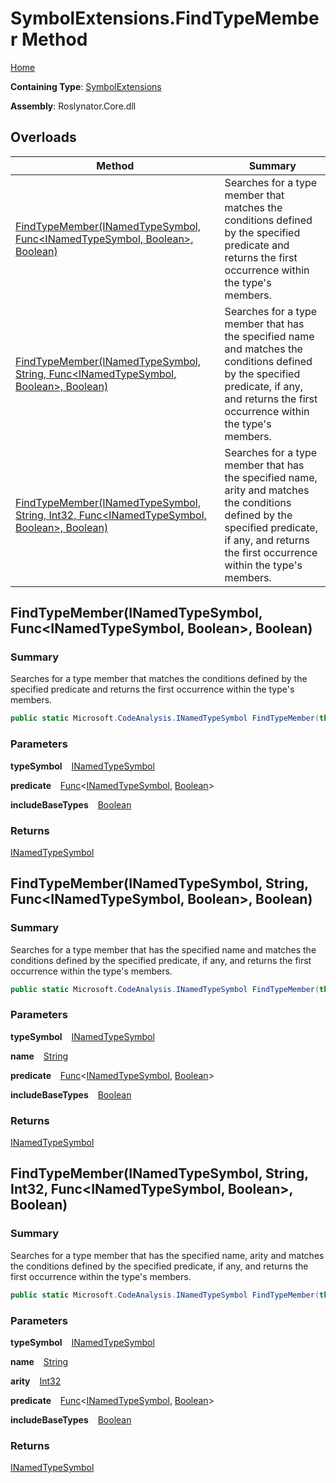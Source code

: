 # SymbolExtensions\.FindTypeMember Method

[Home](../../../README.md)

**Containing Type**: [SymbolExtensions](../README.md)

**Assembly**: Roslynator\.Core\.dll

## Overloads

| Method | Summary |
| ------ | ------- |
| [FindTypeMember(INamedTypeSymbol, Func\<INamedTypeSymbol, Boolean>, Boolean)](#Roslynator_SymbolExtensions_FindTypeMember_Microsoft_CodeAnalysis_INamedTypeSymbol_System_Func_Microsoft_CodeAnalysis_INamedTypeSymbol_System_Boolean__System_Boolean_) | Searches for a type member that matches the conditions defined by the specified predicate and returns the first occurrence within the type's members\. |
| [FindTypeMember(INamedTypeSymbol, String, Func\<INamedTypeSymbol, Boolean>, Boolean)](#Roslynator_SymbolExtensions_FindTypeMember_Microsoft_CodeAnalysis_INamedTypeSymbol_System_String_System_Func_Microsoft_CodeAnalysis_INamedTypeSymbol_System_Boolean__System_Boolean_) | Searches for a type member that has the specified name and matches the conditions defined by the specified predicate, if any, and returns the first occurrence within the type's members\. |
| [FindTypeMember(INamedTypeSymbol, String, Int32, Func\<INamedTypeSymbol, Boolean>, Boolean)](#Roslynator_SymbolExtensions_FindTypeMember_Microsoft_CodeAnalysis_INamedTypeSymbol_System_String_System_Int32_System_Func_Microsoft_CodeAnalysis_INamedTypeSymbol_System_Boolean__System_Boolean_) | Searches for a type member that has the specified name, arity and matches the conditions defined by the specified predicate, if any, and returns the first occurrence within the type's members\. |

## FindTypeMember\(INamedTypeSymbol, Func\<INamedTypeSymbol, Boolean>, Boolean\) <a name="Roslynator_SymbolExtensions_FindTypeMember_Microsoft_CodeAnalysis_INamedTypeSymbol_System_Func_Microsoft_CodeAnalysis_INamedTypeSymbol_System_Boolean__System_Boolean_"></a>

### Summary

Searches for a type member that matches the conditions defined by the specified predicate and returns the first occurrence within the type's members\.

```csharp
public static Microsoft.CodeAnalysis.INamedTypeSymbol FindTypeMember(this Microsoft.CodeAnalysis.INamedTypeSymbol typeSymbol, Func<Microsoft.CodeAnalysis.INamedTypeSymbol, bool> predicate, bool includeBaseTypes = false)
```

### Parameters

**typeSymbol** &ensp; [INamedTypeSymbol](https://docs.microsoft.com/en-us/dotnet/api/microsoft.codeanalysis.inamedtypesymbol)

**predicate** &ensp; [Func](https://docs.microsoft.com/en-us/dotnet/api/system.func-2)\<[INamedTypeSymbol](https://docs.microsoft.com/en-us/dotnet/api/microsoft.codeanalysis.inamedtypesymbol), [Boolean](https://docs.microsoft.com/en-us/dotnet/api/system.boolean)>

**includeBaseTypes** &ensp; [Boolean](https://docs.microsoft.com/en-us/dotnet/api/system.boolean)

### Returns

[INamedTypeSymbol](https://docs.microsoft.com/en-us/dotnet/api/microsoft.codeanalysis.inamedtypesymbol)

## FindTypeMember\(INamedTypeSymbol, String, Func\<INamedTypeSymbol, Boolean>, Boolean\) <a name="Roslynator_SymbolExtensions_FindTypeMember_Microsoft_CodeAnalysis_INamedTypeSymbol_System_String_System_Func_Microsoft_CodeAnalysis_INamedTypeSymbol_System_Boolean__System_Boolean_"></a>

### Summary

Searches for a type member that has the specified name and matches the conditions defined by the specified predicate, if any, and returns the first occurrence within the type's members\.

```csharp
public static Microsoft.CodeAnalysis.INamedTypeSymbol FindTypeMember(this Microsoft.CodeAnalysis.INamedTypeSymbol typeSymbol, string name, Func<Microsoft.CodeAnalysis.INamedTypeSymbol, bool> predicate = null, bool includeBaseTypes = false)
```

### Parameters

**typeSymbol** &ensp; [INamedTypeSymbol](https://docs.microsoft.com/en-us/dotnet/api/microsoft.codeanalysis.inamedtypesymbol)

**name** &ensp; [String](https://docs.microsoft.com/en-us/dotnet/api/system.string)

**predicate** &ensp; [Func](https://docs.microsoft.com/en-us/dotnet/api/system.func-2)\<[INamedTypeSymbol](https://docs.microsoft.com/en-us/dotnet/api/microsoft.codeanalysis.inamedtypesymbol), [Boolean](https://docs.microsoft.com/en-us/dotnet/api/system.boolean)>

**includeBaseTypes** &ensp; [Boolean](https://docs.microsoft.com/en-us/dotnet/api/system.boolean)

### Returns

[INamedTypeSymbol](https://docs.microsoft.com/en-us/dotnet/api/microsoft.codeanalysis.inamedtypesymbol)

## FindTypeMember\(INamedTypeSymbol, String, Int32, Func\<INamedTypeSymbol, Boolean>, Boolean\) <a name="Roslynator_SymbolExtensions_FindTypeMember_Microsoft_CodeAnalysis_INamedTypeSymbol_System_String_System_Int32_System_Func_Microsoft_CodeAnalysis_INamedTypeSymbol_System_Boolean__System_Boolean_"></a>

### Summary

Searches for a type member that has the specified name, arity and matches the conditions defined by the specified predicate, if any, and returns the first occurrence within the type's members\.

```csharp
public static Microsoft.CodeAnalysis.INamedTypeSymbol FindTypeMember(this Microsoft.CodeAnalysis.INamedTypeSymbol typeSymbol, string name, int arity, Func<Microsoft.CodeAnalysis.INamedTypeSymbol, bool> predicate = null, bool includeBaseTypes = false)
```

### Parameters

**typeSymbol** &ensp; [INamedTypeSymbol](https://docs.microsoft.com/en-us/dotnet/api/microsoft.codeanalysis.inamedtypesymbol)

**name** &ensp; [String](https://docs.microsoft.com/en-us/dotnet/api/system.string)

**arity** &ensp; [Int32](https://docs.microsoft.com/en-us/dotnet/api/system.int32)

**predicate** &ensp; [Func](https://docs.microsoft.com/en-us/dotnet/api/system.func-2)\<[INamedTypeSymbol](https://docs.microsoft.com/en-us/dotnet/api/microsoft.codeanalysis.inamedtypesymbol), [Boolean](https://docs.microsoft.com/en-us/dotnet/api/system.boolean)>

**includeBaseTypes** &ensp; [Boolean](https://docs.microsoft.com/en-us/dotnet/api/system.boolean)

### Returns

[INamedTypeSymbol](https://docs.microsoft.com/en-us/dotnet/api/microsoft.codeanalysis.inamedtypesymbol)

